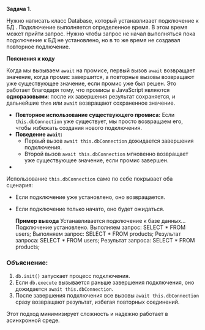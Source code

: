 **Задача 1**.

Нужно написать класс Database, который устанавливает подключение к БД .  Подключение выполняется определенное время. В этом время может прийти запрос. Нужно чтобы запрос не начал выполняться пока подключение к БД не установлено, но в то же время не создавал повторное подлючение.

**Пояснения к коду**

Когда мы вызываем `await` на промисе, первый вызов `await` возвращает значение, когда промис завершится, а повторные вызовы возвращают уже существующее значение, если промис уже был решен. Это работает благодаря тому, что промисы в JavaScript являются **одноразовыми**: после их завершения результат сохраняется, и дальнейшие `then` или `await` возвращают сохраненное значение.


* **Повторное использование существующего промиса:** Если `this.dbConnection` уже существует, мы просто возвращаем его, чтобы избежать создания нового подключения.
* **Поведение `await`:**
  * Первый вызов `await this.dbConnection` дожидается завершения подключения.
  * Второй вызов `await this.dbConnection` мгновенно возвращает уже существующее значение, если промис завершен.
*

Использование `this.dbConnection` само по себе покрывает оба сценария:

* Если подключение уже установлено, оно возвращается.
* Если подключение только начато, оно будет ожидаться.

  **Пример вывода**
  Устанавливается подключение к базе данных...
  Подключение установлено.
  Выполняем запрос: SELECT * FROM users;
  Выполняем запрос: SELECT * FROM products;
  Результат запроса: SELECT * FROM users;
  Результат запроса: SELECT * FROM products;

### Объяснение:

1. `db.init()` запускает процесс подключения.
2. Если `db.execute` вызывается раньше завершения подключения, оно дожидается `await this.dbConnection`.
3. После завершения подключения все вызовы `await this.dbConnection` сразу возвращают результат, избегая повторных соединений.

Этот подход минимизирует сложность и надежно работает в асинхронной среде.
